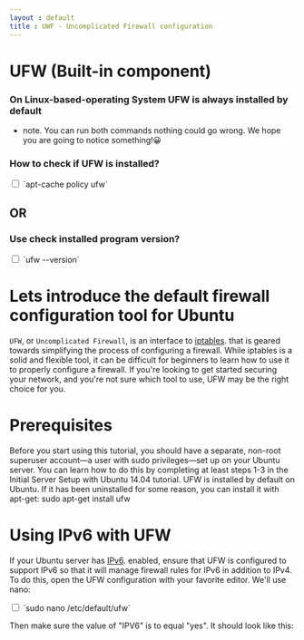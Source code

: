```yaml
---
layout : default
title : UWF - Uncomplicated Firewall configuration
---
```


# UFW (Built-in component)

<h3>On Linux-based-operating System UFW is always installed by default</h3>

*  note. You can run both commands nothing could go wrong. We hope you are going to notice something!:grinning:

<h3>How to check if UFW is installed?</h3>
<input type="checkbox" class="sidebar-checkbox" id="sidebar-checkbox">
`apt-cache policy ufw`

<h2>OR</h2>

<h3>Use check installed program version?</h3>
<input type="checkbox" class="sidebar-checkbox" id="sidebar-checkbox">
`ufw --version`

#  Lets introduce the default firewall configuration tool for Ubuntu

`UFW`, or `Uncomplicated Firewall`, is an interface to [iptables](/glossary/iptables.html). that is geared towards simplifying the process of configuring a firewall. While iptables is a solid and flexible tool, it can be difficult for beginners to learn how to use it to properly configure a firewall. If you're looking to get started securing your network, and you're not sure which tool to use, UFW may be the right choice for you.

# Prerequisites
Before you start using this tutorial, you should have a separate, non-root superuser account—a user with sudo privileges—set up on your Ubuntu server. You can learn how to do this by completing at least steps 1-3 in the Initial Server Setup with Ubuntu 14.04 tutorial.
UFW is installed by default on Ubuntu. If it has been uninstalled for some reason, you can install it with apt-get:
sudo apt-get install ufw


# Using IPv6 with UFW

If your Ubuntu server has [IPv6](/glossary/ipv4andipv6info.html). enabled, ensure that UFW is configured to support IPv6 so that it will manage firewall rules for IPv6 in addition to IPv4. To do this, open the UFW configuration with your favorite editor. We'll use nano:

<input type="checkbox" class="sidebar-checkbox" id="sidebar-checkbox">
`sudo nano /etc/default/ufw`


Then make sure the value of "IPV6" is to equal "yes". It should look like this:
